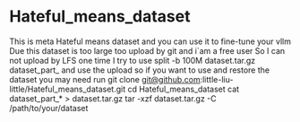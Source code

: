 # Hateful_means_dataset
This is meta Hateful means dataset and you can use it to fine-tune your vllm
Due this dataset is too large too upload by git and i`am a free user
So I can not upload by LFS one time
I try to use split -b 100M dataset.tar.gz dataset_part_
and use the upload
so if you want to use and restore the dataset
you may need run
git clone git@github.com:little-liu-little/Hateful_means_dataset.git
cd Hateful_means_dataset
cat dataset_part_* > dataset.tar.gz
tar -xzf dataset.tar.gz -C /path/to/your/dataset
